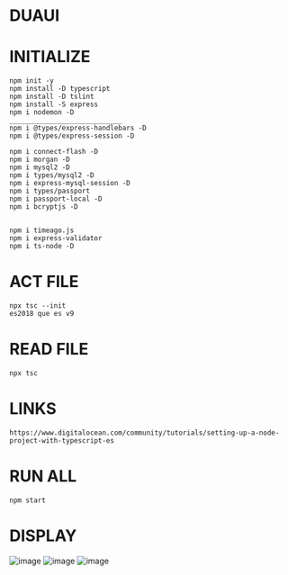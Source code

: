 # DUAUI

# INITIALIZE
    npm init -y
    npm install -D typescript
    npm install -D tslint
    npm install -S express
    npm i nodemon -D
    ____________________________
    npm i @types/express-handlebars -D 
    npm i @types/express-session -D

    npm i connect-flash -D
    npm i morgan -D 
    npm i mysql2 -D
    npm i types/mysql2 -D
    npm i express-mysql-session -D
    npm i types/passport
    npm i passport-local -D
    npm i bcryptjs -D
    

    npm i timeago.js 
    npm i express-validator
    npm i ts-node -D

# ACT FILE
    npx tsc --init
    es2018 que es v9


# READ FILE
    npx tsc

# LINKS
    https://www.digitalocean.com/community/tutorials/setting-up-a-node-project-with-typescript-es

# RUN ALL
    npm start
# DISPLAY
![image](https://user-images.githubusercontent.com/69361351/147791386-d38932ba-b5ce-4b31-9da9-cbc9d8e0ff76.png)
![image](https://user-images.githubusercontent.com/69361351/147791217-a1111741-2448-4d49-8ef9-c28d53c3416f.png)
![image](https://user-images.githubusercontent.com/69361351/147791744-9f338a25-1616-41af-b832-f54b3ed467fc.png)


